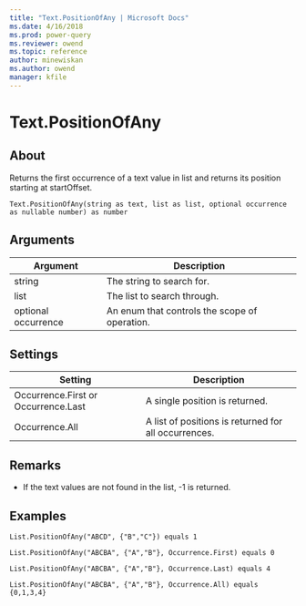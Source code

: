 ```yaml
---
title: "Text.PositionOfAny | Microsoft Docs"
ms.date: 4/16/2018
ms.prod: power-query
ms.reviewer: owend
ms.topic: reference
author: minewiskan
ms.author: owend
manager: kfile
---
```

# Text.PositionOfAny

  
## About  
Returns the first occurrence of a text value in list and returns its position starting at startOffset.  
  
```  
Text.PositionOfAny(string as text, list as list, optional occurrence as nullable number) as number  
```  
  
## Arguments  
  
|Argument|Description|  
|------------|---------------|  
|string|The string to search for.|  
|list|The list to search through.|  
|optional occurrence|An enum that controls the scope of operation.|  
  
## Settings  
  
|Setting|Description|  
|-----------|---------------|  
|Occurrence.First or Occurrence.Last|A single position is returned.|  
|Occurrence.All|A list of positions is returned for all occurrences.|  
  
## <a name="__toc360788880"></a>Remarks  
  
-   If the text values are not found in the list, -1 is returned.  
  
## Examples  
  
```  
List.PositionOfAny("ABCD", {"B","C"}) equals 1  
```  
  
```  
List.PositionOfAny("ABCBA", {"A","B"}, Occurrence.First) equals 0  
```  
  
```  
List.PositionOfAny("ABCBA", {"A","B"}, Occurrence.Last) equals 4  
```  
  
```  
List.PositionOfAny("ABCBA", {"A","B"}, Occurrence.All) equals {0,1,3,4}  
```  
